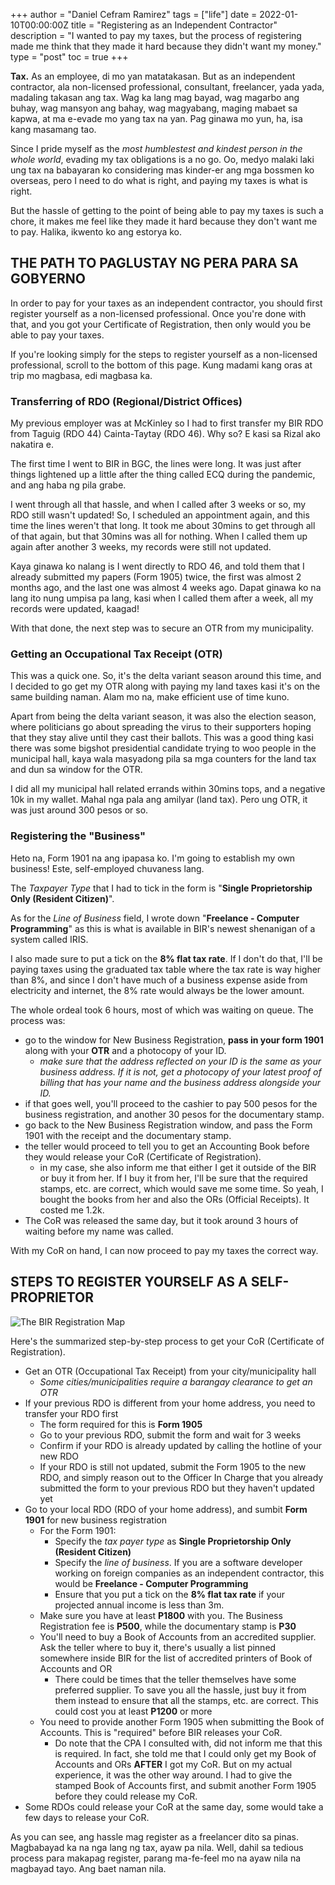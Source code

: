 +++
author = "Daniel Cefram Ramirez"
tags = ["life"]
date = 2022-01-10T00:00:00Z
title = "Registering as an Independent Contractor"
description = "I wanted to pay my taxes, but the process of registering made me think that they made it hard because they didn't want my money."
type = "post"
toc = true
+++

**Tax.** As an employee, di mo yan matatakasan. But as an independent contractor, ala non-licensed professional, consultant, freelancer, yada yada,
madaling takasan ang tax. Wag ka lang mag bayad, wag magarbo ang buhay, wag mansyon ang bahay, wag magyabang, maging mabaet sa kapwa, at
ma e-evade mo yang tax na yan. Pag ginawa mo yun, ha, isa kang masamang tao.

Since I pride myself as the _most humblestest and kindest person in the whole world_, evading my tax obligations is a no go. Oo, medyo malaki
laki ung tax na babayaran ko considering mas kinder-er ang mga bossmen ko overseas, pero I need to do what is right, and paying my taxes is what is
right.

But the hassle of getting to the point of being able to pay my taxes is such a chore, it makes me feel like they made it hard because they
don't want me to pay. Halika, ikwento ko ang estorya ko.

## THE PATH TO PAGLUSTAY NG PERA PARA SA GOBYERNO

In order to pay for your taxes as an independent contractor, you should first register yourself as a non-licensed professional.
Once you're done with that, and you got your Certificate of Registration, then only would you be able to pay your taxes.

If you're looking simply for the steps to register yourself as a non-licensed professional, scroll to the bottom of this page. Kung madami kang oras at trip mo magbasa, edi magbasa ka.

### Transferring of RDO (Regional/District Offices)

My previous employer was at McKinley so I had to first transfer my BIR RDO from Taguig (RDO 44) Cainta-Taytay (RDO 46). Why so? E kasi sa
Rizal ako nakatira e.

The first time I went to BIR in BGC, the lines were long. It was just after things lightened up a little after the thing called ECQ during
the pandemic, and ang haba ng pila grabe.

I went through all that hassle, and when I called after 3 weeks or so, my RDO still wasn't updated! So, I scheduled an appointment again, and
this time the lines weren't that long. It took me about 30mins to get through all of that again, but that 30mins was all for nothing. When
I called them up again after another 3 weeks, my records were still not updated.

Kaya ginawa ko nalang is I went directly to RDO 46, and told them that I already submitted my papers (Form 1905) twice, the first was almost 2 months
ago, and the last one was almost 4 weeks ago. Dapat ginawa ko na lang ito nung umpisa pa lang, kasi when I called them after a week, all my
records were updated, kaagad!

With that done, the next step was to secure an OTR from my municipality.

### Getting an Occupational Tax Receipt (OTR)

This was a quick one. So, it's the delta variant season around this time, and I decided to go get my OTR along with paying my land taxes kasi it's on the same building naman. Alam mo na, make efficient use of time kuno.

Apart from being the delta variant season, it was also the election season, where politicians go about spreading the virus to their supporters
hoping that they stay alive until they cast their ballots. This was a good thing kasi there was some bigshot presidential candidate trying to
woo people in the municipal hall, kaya wala masyadong pila sa mga counters for the land tax and dun sa window for the OTR.

I did all my municipal hall related errands within 30mins tops, and a negative 10k in my wallet. Mahal nga pala ang amilyar (land tax). Pero ung OTR, it
was just around 300 pesos or so.

### Registering the "Business"

Heto na, Form 1901 na ang ipapasa ko. I'm going to establish my own business! Este, self-employed chuvaness lang.

The _Taxpayer Type_ that I had to tick in the form is "**Single Proprietorship Only (Resident Citizen)**".

As for the _Line of Business_ field, I wrote down "**Freelance - Computer Programming**" as this is what is available in BIR's newest
shenanigan of a system called IRIS.

I also made sure to put a tick on the **8% flat tax rate**. If I don't do that, I'll be paying taxes using the graduated tax table where the tax rate is way higher than 8%, and since I don't have much of a business expense aside from electricity and internet, the 8% rate would always be the lower amount.

The whole ordeal took 6 hours, most of which was waiting on queue. The process was:

- go to the window for New Business Registration, **pass in your form 1901** along with your **OTR** and a photocopy of your ID.
  - _make sure that the address reflected on your ID is the same as your business address. If it is not, get a photocopy of your latest proof of billing that has your name and the business address alongside your ID._
- if that goes well, you'll proceed to the cashier to pay 500 pesos for the business registration, and another 30 pesos for the documentary stamp.
- go back to the New Business Registration window, and pass the Form 1901 with the receipt and the documentary stamp.
- the teller would proceed to tell you to get an Accounting Book before they would release your CoR (Certificate of Registration).
  - in my case, she also inform me that either I get it outside of the BIR or buy it from her. If I buy it from her, I'll be sure that the required stamps, etc. are correct, which would save me some time. So yeah, I bought the books from her and also the ORs (Official Receipts). It costed me 1.2k.
- The CoR was released the same day, but it took around 3 hours of waiting before my name was called.

With my CoR on hand, I can now proceed to pay my taxes the correct way.

## STEPS TO REGISTER YOURSELF AS A SELF-PROPRIETOR

![The BIR Registration Map](https://storage.googleapis.com/rmrz-blog.appspot.com/journey-to-pay-taxes.png)

Here's the summarized step-by-step process to get your CoR (Certificate of Registration).

- Get an OTR (Occupational Tax Receipt) from your city/municipality hall
  - _Some cities/municipalities require a barangay clearance to get an OTR_
- If your previous RDO is different from your home address, you need to transfer your RDO first
  - The form required for this is **Form 1905**
  - Go to your previous RDO, submit the form and wait for 3 weeks
  - Confirm if your RDO is already updated by calling the hotline of your new RDO
  - If your RDO is still not updated, submit the Form 1905 to the new RDO, and simply reason out to the Officer In Charge that you already submitted the form to your previous RDO but they haven't updated yet
- Go to your local RDO (RDO of your home address), and sumbit **Form 1901** for new business registration
  - For the Form 1901:
    - Specify the _tax payer type_ as **Single Proprietorship Only (Resident Citizen)**
    - Specify the _line of business_. If you are a software developer working on foreign companies as an independent contractor, this would be **Freelance - Computer Programming**
    - Ensure that you put a tick on the **8% flat tax rate** if your projected annual income is less than 3m.
  - Make sure you have at least **P1800** with you. The Business Registration fee is **P500**, while the documentary stamp is **P30**
  - You'll need to buy a Book of Accounts from an accredited supplier. Ask the teller where to buy it, there's usually a list pinned somewhere inside BIR for the list of accredited printers of Book of Accounts and OR
    - There could be times that the teller themselves have some preferred supplier. To save you all the hassle, just buy it from them instead to ensure that all the stamps, etc. are correct. This could cost you at least **P1200** or more
  - You need to provide another Form 1905 when submitting the Book of Accounts. This is "required" before BIR releases your CoR.
    - Do note that the CPA I consulted with, did not inform me that this is required. In fact, she told me that I could only get my Book of Accounts and ORs **AFTER** I got my CoR. But on my actual experience, it was the other way around. I had to give the stamped Book of Accounts first, and submit another Form 1905 before they could release my CoR.
- Some RDOs could release your CoR at the same day, some would take a few days to release your CoR.

As you can see, ang hassle mag register as a freelancer dito sa pinas. Magbabayad ka na nga lang ng tax, ayaw pa nila. Well, dahil sa tedious process para makapag register, parang ma-fe-feel mo na ayaw nila na magbayad tayo. Ang baet naman nila.

